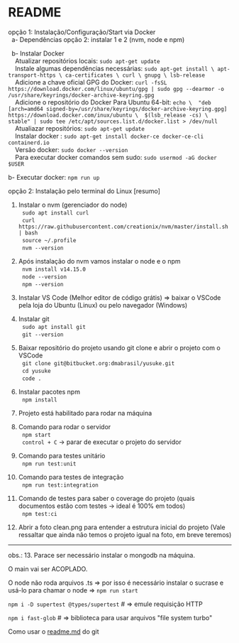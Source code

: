 # README #

opção 1: Instalação/Configuração/Start via Docker  
&nbsp; a- Dependências opção 2: instalar 1 e 2 (nvm, node e npm)  
  
&nbsp; b- Instalar Docker  
&nbsp; &nbsp; Atualizar repositórios locais: `sudo apt-get update`    
&nbsp; &nbsp; Instale algumas dependências necessárias: `sudo apt-get install \ apt-transport-https \ ca-certificates \ curl \ gnupg \ lsb-release`   
&nbsp; &nbsp; Adicione a chave oficial GPG do Docker: `curl -fsSL https://download.docker.com/linux/ubuntu/gpg | sudo gpg --dearmor -o /usr/share/keyrings/docker-archive-keyring.gpg`  
&nbsp; &nbsp; Adicione o repositório do Docker Para Ubuntu 64-bit: `echo \  "deb [arch=amd64 signed-by=/usr/share/keyrings/docker-archive-keyring.gpg] https://download.docker.com/inux/ubuntu \  $(lsb_release -cs) \  stable" | sudo tee /etc/apt/sources.list.d/docker.list > /dev/null`  
&nbsp; &nbsp; Atualiazar repositórios: `sudo apt-get update`   
&nbsp; &nbsp; Instalar docker : `sudo apt-get install docker-ce docker-ce-cli containerd.io`  
&nbsp; &nbsp; Versão docker: `sudo docker --version`   
&nbsp; &nbsp; Para executar docker comandos sem sudo: `sudo usermod -aG docker $USER`   

b- Executar docker: `npm run up` 

opção 2: Instalação pelo terminal do Linux [resumo]  

1. Instalar o nvm (gerenciador do node)  
    &nbsp; `sudo apt install curl`  
    &nbsp; `curl https://raw.githubusercontent.com/creationix/nvm/master/install.sh | bash`  
    &nbsp; `source ~/.profile`  
    &nbsp; `nvm --version`  

2. Após instalação do nvm vamos instalar o node e o npm  
    &nbsp; `nvm install v14.15.0`  
    &nbsp; `node --version`  
    &nbsp; `npm --version`  

3. Instalar VS Code (Melhor editor de código grátis) => baixar o VSCode pela loja do Ubuntu (Linux) ou pelo navegador (Windows)  

4. Instalar git  
    &nbsp; `sudo apt install git`  
    &nbsp; `git --version`  

5. Baixar repositório do projeto usando git clone e abrir o projeto com o VSCode  
    &nbsp; `git clone git@bitbucket.org:dmabrasil/yusuke.git`  
    &nbsp; `cd yusuke`  
    &nbsp; `code .`  

6. Instalar pacotes npm  
    &nbsp; `npm install`  

7. Projeto está habilitado para rodar na máquina  

8. Comando para rodar o servidor  
    &nbsp; `npm start`  
    &nbsp; `control + C` -> parar de executar o projeto do servidor  

9. Comando para testes unitário  
    &nbsp; `npm run test:unit`  

10. Comando para testes de integração  
    &nbsp; `npm run test:integration`  

11. Comando de testes para saber o coverage do projeto (quais documentos estão com testes -> ideal é 100% em todos)  
    &nbsp; `npm test:ci`  

12. Abrir a foto clean.png para entender a estrutura inicial do projeto (Vale ressaltar que ainda não temos o projeto igual na foto, em breve teremos)

---

obs.: 13. Parace ser necessário instalar o mongodb na máquina.

O main vai ser ACOPLADO.

O node não roda arquivos .ts => por isso é necessário instalar o sucrase e usá-lo para chamar o node => `npm run start`

`npm i -D supertest @types/supertest` # => emule requisição HTTP

`npm i fast-glob` # => biblioteca para usar arquivos "file system turbo"

Como usar o [readme.md](https://raullesteves.medium.com/github-como-fazer-um-readme-md-bonit%C3%A3o-c85c8f154f8) do git

